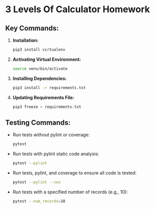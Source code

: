 # 3 Levels Of Calculator Homework

## Key Commands:

1. **Installation:**
    ```sh
    pip3 install virtualenv
    ```

2. **Activating Virtual Environment:**
    ```sh
    source venv/bin/activate
    ```

3. **Installing Dependencies:**
    ```sh
    pip3 install -r requirements.txt
    ```

4. **Updating Requirements File:**
    ```sh
    pip3 freeze > requirements.txt
    ```

## Testing Commands:

- Run tests without pylint or coverage:
    ```sh
    pytest
    ```

- Run tests with pylint static code analysis:
    ```sh
    pytest --pylint
    ```

- Run tests, pylint, and coverage to ensure all code is tested:
    ```sh
    pytest --pylint --cov
    ```

- Run tests with a specified number of records (e.g., 10):
    ```sh
    pytest --num_records=10
    ```

